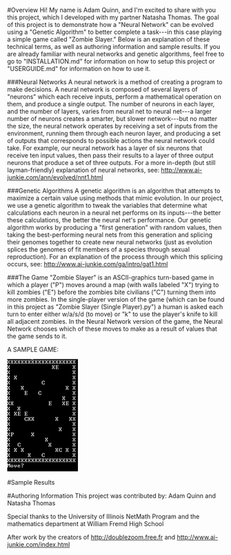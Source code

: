 
#Overview
  Hi! My name is Adam Quinn, and I'm excited to share with you this project, which I developed with my partner Natasha Thomas. The goal of this project is to demonstrate how a "Neural Network" can be evolved using a "Genetic Algorithm" to better complete a task---in this case playing a simple game called "Zombie Slayer." Below is an explanation of these technical terms, as well as authoring information and sample results. If you are already familiar with neural networks and genetic algorithms, feel free to go to "INSTALLATION.md" for information on how to setup this project or "USERGUIDE.md" for information on how to use it.
  
###Neural Networks
  A neural network is a method of creating a program to make decisions. A neural network is composed of several layers of "neurons" which each receive inputs, perform a mathematical operation on them, and produce a single output. The number of neurons in each layer, and the number of layers, varies from neural net to neural net---a larger number of neurons creates a smarter, but slower network---but no matter the size, the neural network operates by receiving a set of inputs from the environment, running them through each neuron layer, and producing a set of outputs that corresponds to possible actions the neural network could take. For example, our neural network has a layer of six neurons that receive ten input values, then pass their results to a layer of three output neurons that produce a set of three outputs.
  For a more in-depth (but still layman-friendly) explanation of neural networks, see: 
  http://www.ai-junkie.com/ann/evolved/nnt1.html
  
###Genetic Algorithms
  A genetic algorithm is an algorithm that attempts to maximize a certain value using methods that mimic evolution. In our project, we use a genetic algorithm to tweak the variables that determine what calculations each neuron in a neural net performs on its inputs---the better these calculations, the better the neural net's performance. Our genetic algorithm works by producing a "first generation" with random values, then taking the best-performing neural nets from this generation and splicing their genomes together to create new neural networks (just as evolution splices the genomes of fit members of a species through sexual reproduction). For an explanation of the process through which this splicing occurs, see: http://www.ai-junkie.com/ga/intro/gat1.html
  
###The Game
  "Zombie Slayer" is an ASCII-graphics turn-based game in which a player ("P") moves around a map (with walls labeled "X") trying to kill zombies ("E") before the zombies bite civilians ("C") turning them into more zombies. In the single-player version of the game (which can be found in this project as "Zombie Slayer (Single Player).py") a human is asked each turn to enter either w/a/s/d (to move) or "k" to use the player's knife to kill all adjacent zombies. In the Neural Network version of the game, the Neural Network chooses which of these moves to make as a result of values that the game sends to it.
  
  A SAMPLE GAME:
  
![Alt text](images/SampleGame.JPG "A Sample Game")


#Sample Results

#Authoring Information
This project was contributed by: Adam Quinn and Natasha Thomas

Special thanks to the University of Illinois NetMath Program and the mathematics department at William Fremd High School

After work by the creators of http://doublezoom.free.fr and http://www.ai-junkie.com/index.html
